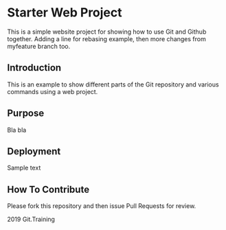 # Starter Web Project

This is a simple website project for showing how to use Git and Github together. Adding a line for rebasing example, then
more changes from myfeature branch too.

## Introduction

This is an example to show different parts of the Git repository and various commands using a web project.

## Purpose

Bla bla

## Deployment

Sample text

## How To Contribute

Please fork this repository and then issue Pull Requests for review.

2019 Git.Training
